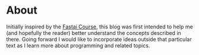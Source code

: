# About

Initially inspired by the [Fastai Course](https://www.fast.ai/), this blog was first intended to help me (and hopefully the reader) better understand the concepts described in there. Going forward I would like to incorporate ideas outside that particular text as I learn more about programming and related topics.

